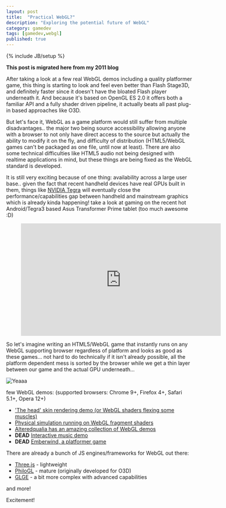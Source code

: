 ```yaml
---
layout: post
title:  "Practical WebGL?"
description: "Exploring the potential future of WebGL"
category: gamedev
tags: [gamedev,webgl]
published: true
---
```


{% include JB/setup %}

**This post is migrated here from my 2011 blog**

After taking a look at a few real WebGL demos including a quality platformer game, this thing is starting to look and feel even better than Flash Stage3D, and definitely faster since it doesn't have the bloated Flash player underneath it. And because it's based on OpenGL ES 2.0 it offers both a familiar API and a fully shader driven pipeline, it actually beats all past plug-in based approaches like O3D.

But let's face it, WebGL as a game platform would still suffer from multiple disadvantages.. the major two being source accessibility allowing anyone with a browser to not only have direct access to the source but actually the ability to modify it on the fly, and difficulty of distribution (HTML5/WebGL games can't be packaged as one file, until now at least). There are also some technical difficulties like HTML5 audio not being designed with realtime applications in mind, but these things are being fixed as the WebGL standard is developed.

It is still very exciting because of one thing: availability across a large user base.. given the fact that recent handheld devices have real GPUs built in them, things like [NVIDIA Tegra](https://en.wikipedia.org/wiki/Tegra) will eventually close the performance/capabilities gap between handheld and mainstream graphics which is already kinda happening! take a look at gaming on the recent hot Android/Tegra3 based Asus Transformer Prime tablet (too much awesome :D)

<figure class="video_container">
	<iframe width="540" height="304" src="https://www.youtube.com/embed/hL5Pg15eDBU" frameborder="0" allowfullscreen></iframe>
</figure>

So let's imagine writing an HTML5/WebGL game that instantly runs on any WebGL supporting browser regardless of platform and looks as good as these games... not hard to do technically if it isn't already possible, all the platform dependent mess is sorted by the browser while we get a thin layer between our game and the actual GPU underneath...

![Yeaaa]({{site.baseurl}}assets/photos/tumblr/emoji-1.png)

few WebGL demos: (supported browsers: Chrome 9+, Firefox 4+, Safari 5.1+, Opera 12+)

* ['The head' skin rendering demo (or WebGL shaders flexing some muscles)](https://alteredqualia.com/three/examples/webgl_materials_skin.html)
* [Physical simulation running on WebGL fragment shaders](https://www.cake23.de/traveling-wavefronts-lit-up.html)
* [Alteredqualia has an amazing collection of WebGL demos](https://alteredqualia.com)
* **DEAD** [Interactive music demo](http://inear.se/beanstalk/)
* **DEAD** [Emberwind, a platformer game](http://operasoftware.github.io/Emberwind/)

There are already a bunch of JS engines/frameworks for WebGL out there:

* [Three.js](https://github.com/mrdoob/three.js) - lightweight
* [PhiloGL](http://www.senchalabs.org/philogl/) - mature (originally developed for O3D)
* [GLGE](http://www.glge.org/) - a bit more complex with advanced capabilities

and more!

Excitement!
